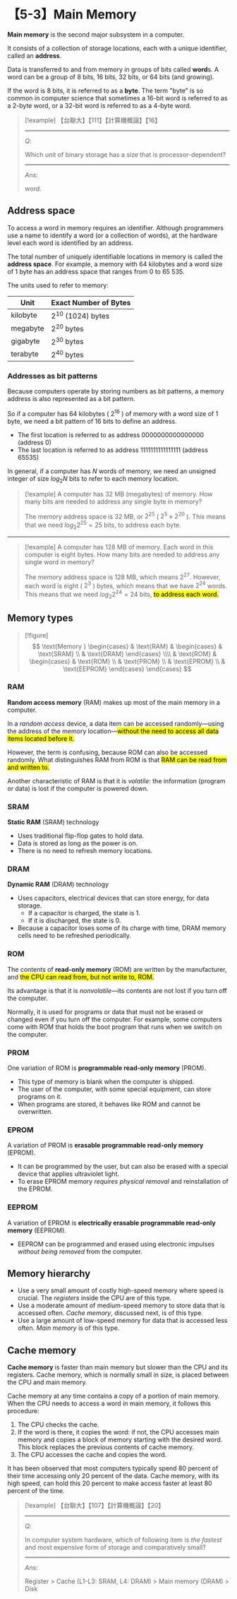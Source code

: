 # 【5-3】Main Memory

**Main memory** is the second major subsystem in a computer.

It consists of a collection of storage locations, each with a unique identifier, called an **address**.

Data is transferred to and from memory in groups of bits called **word**s. A word can be a group of 8 bits, 16 bits, 32 bits, or 64 bits (and growing).

If the word is 8 bits, it is referred to as a **byte**. The term "byte" is so common in computer science that sometimes a 16-bit word is referred to as a 2-byte word, or a 32-bit word is referred to as a 4-byte word.

> [!example]
> 【台聯大】【111】【計算機概論】【16】
>
> ---
>
> $Q:$
>
> Which unit of binary storage has a size that is processor-dependent?
>
> ---
>
> $Ans:$
>
> word.

## Address space

To access a word in memory requires an identifier. Although programmers use a name to identify a word (or a collection of words), at the hardware level each word is identified by an address.

The total number of uniquely identifiable locations in memory is called the **address space**. For example, a memory with 64 kilobytes and a word size of 1 byte has an address space that ranges from 0 to 65 535.

The units used to refer to memory:

| Unit     | Exact Number of Bytes |
| -------- | --------------------- |
| kilobyte | $2^{10}$ (1024) bytes |
| megabyte | $2^{20}$ bytes        |
| gigabyte | $2^{30}$ bytes        |
| terabyte | $2^{40}$ bytes        |

### Addresses as bit patterns

Because computers operate by storing numbers as bit patterns, a memory address is also represented as a bit pattern.

So if a computer has 64 kilobytes ( $2^{16}$ ) of memory with a word size of 1 byte, we need a bit pattern of 16 bits to define an address.

- The first location is referred to as address 0000000000000000 (address 0)
- The last location is referred to as address 1111111111111111 (address 65535)

In general, if a computer has $N$ words of memory, we need an unsigned integer of size $log_{2}N$ bits to refer to each memory location.

> [!example]
> A computer has 32 MB (megabytes) of memory. How many bits are needed to address any single byte in memory?
>
> The memory address space is 32 MB, or $2^{25}$ ( $2^5 \times 2^{20}$ ). This means that we need $log_{2}2^{25} = 25$ bits, to address each byte.

---

> [!example]
> A computer has 128 MB of memory. Each word in this computer is eight bytes. How many bits are needed to address any single word in memory?
>
> The memory address space is 128 MB, which means $2^{27}$. However, each word is eight ( $2^3$ ) bytes, which means that we have $2^{24}$ words. This means that we need $log_{2}2^{24} = 24$ bits, <mark>to address each word.</mark>

## Memory types

> [!figure]
$$
\text{Memory }
\begin{cases}
    & \text{RAM}
    & \begin{cases}
        & \text{SRAM} \\
        & \text{DRAM}
    \end{cases} \\\\
    & \text{ROM}
    & \begin{cases}
        & \text{ROM} \\
        & \text{PROM} \\
        & \text{EPROM} \\
        & \text{EEPROM}
    \end{cases}
\end{cases}
$$

### RAM

**Random access memory** (RAM) makes up most of the main memory in a computer.

In a *random access* device, a data item can be accessed randomly—using the address of the memory location—<mark>without the need to access all data items located before it.</mark>

However, the term is confusing, because ROM can also be accessed randomly. What distinguishes RAM from ROM is that <mark>RAM can be read from and written to.</mark>

Another characteristic of RAM is that it is *volatile*: the information (program or data) is lost if the computer is powered down.

### SRAM

**Static RAM** (SRAM) technology

- Uses traditional flip-flop gates to hold data.
- Data is stored as long as the power is on.
- There is no need to refresh memory locations.

### DRAM

**Dynamic RAM** (DRAM) technology

- Uses capacitors, electrical devices that can store energy, for data storage.
    - If a capacitor is charged, the state is 1.
    - If it is discharged, the state is 0.
- Because a capacitor loses some of its charge with time, DRAM memory cells need to be refreshed periodically.

### ROM

The contents of **read-only memory** (ROM) are written by the manufacturer, and <mark>the CPU can read from, but not write to, ROM.</mark>

Its advantage is that it is *nonvolatile*—its contents are not lost if you turn off the computer.

Normally, it is used for programs or data that must not be erased or changed even if you turn off the computer. For example, some computers come with ROM that holds the boot program that runs when we switch on the computer.

### PROM

One variation of ROM is **programmable read-only memory** (PROM).

- This type of memory is blank when the computer is shipped.
- The user of the computer, with some special equipment, can store programs on it.
- When programs are stored, it behaves like ROM and cannot be overwritten.

### EPROM

A variation of PROM is **erasable programmable read-only memory** (EPROM).

- It can be programmed by the user, but can also be erased with a special device that applies ultraviolet light.
- To erase EPROM memory *requires physical removal* and reinstallation of the EPROM.

### EEPROM

A variation of EPROM is **electrically erasable programmable read-only memory** (EEPROM).

- EEPROM can be programmed and erased using electronic impulses *without being removed* from the computer.

## Memory hierarchy

- Use a very small amount of costly high-speed memory where speed is crucial. The *registers* inside the CPU are of this type.
- Use a moderate amount of medium-speed memory to store data that is accessed often. *Cache memory*, discussed next, is of this type.
- Use a large amount of low-speed memory for data that is accessed less often. *Main memory* is of this type.

## Cache memory

**Cache memory** is faster than main memory but slower than the CPU and its registers. Cache memory, which is normally small in size, is placed between the CPU and main memory.

Cache memory at any time contains a copy of a portion of main memory. When the CPU needs to access a word in main memory, it follows this procedure:

1. The CPU checks the cache.
2. If the word is there, it copies the word: if not, the CPU accesses main memory and copies a block of memory starting with the desired word. This block replaces the previous contents of cache memory.
3. The CPU accesses the cache and copies the word.

It has been observed that most computers typically spend 80 percent of their time accessing only 20 percent of the data. Cache memory, with its high speed, can hold this 20 percent to make access faster at least 80 percent of the time.

> [!example]
> 【台聯大】【107】【計算機概論】【20】
>
> ---
>
> $Q:$
>
> In computer system hardware, which of following item is *the fastest* and most expensive form of storage and comparatively small?
>
> ---
>
> $Ans:$
>
> Register $>$ Cache (L1-L3: SRAM, L4: DRAM) $>$ Main memory (DRAM) $>$ Disk
